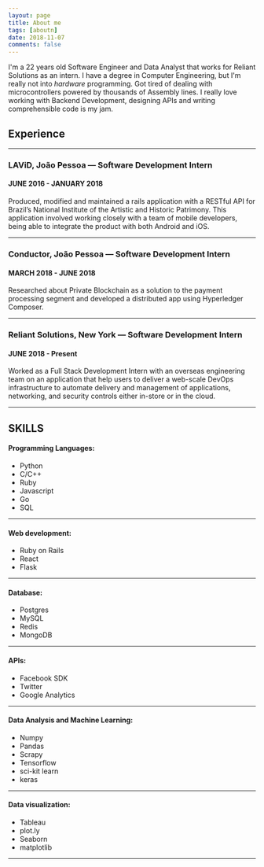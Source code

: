 ```yaml
---
layout: page
title: About me
tags: [aboutn]
date: 2018-11-07
comments: false
---
```


I'm a 22 years old Software Engineer and Data Analyst that works for Reliant Solutions as an intern. I have a degree in Computer Engineering, but I'm really not into _hardware_ programming. Got tired of dealing with microcontrollers powered by thousands of Assembly lines. I really love working with Backend Development, designing APIs and writing comprehensible code is my jam.

## Experience

------

### LAViD, João Pessoa — Software Development Intern
#### JUNE 2016 - JANUARY 2018
Produced, modified and maintained a rails application with a RESTful API for Brazil’s National Institute of the Artistic and Historic Patrimony.
This application involved working closely with a team of mobile developers, being able to integrate the product with both Android and iOS.

------

### Conductor, João Pessoa — Software Development Intern
#### MARCH 2018 - JUNE 2018
Researched about Private Blockchain as a solution to the payment processing segment and developed a distributed app using Hyperledger Composer.

------

### Reliant Solutions, New York — Software Development Intern
#### JUNE 2018 - Present
Worked as a Full Stack Development Intern with an overseas engineering team on an application that help users to deliver a web-scale DevOps infrastructure to automate delivery and management of applications, networking, and security controls either in-store or in the cloud.

------

## SKILLS
#### Programming Languages:
* Python
* C/C++
* Ruby
* Javascript
* Go
* SQL

------

#### Web development:
* Ruby on Rails
* React
* Flask

------

#### Database:
* Postgres
* MySQL
* Redis
* MongoDB  

------

#### APIs:
* Facebook SDK
* Twitter
* Google Analytics

------

#### Data Analysis and Machine Learning:
* Numpy
* Pandas
* Scrapy
* Tensorflow
* sci-kit learn
* keras

------

#### Data visualization:
* Tableau
* plot.ly
* Seaborn
* matplotlib

------